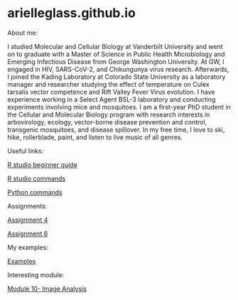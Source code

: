 # arielleglass.github.io


About me:

I studied Molecular and Cellular Biology at Vanderbilt University and went on to graduate with a Master of Science in Public Health Microbiology and Emerging Infectious Disease from George Washington University. At GW, I engaged in HIV, SARS-CoV-2, and Chikungunya virus research. Afterwards, I joined the Kading Laboratory at Colorado State University as a laboratory manager and researcher studying the effect of temperature on Culex tarsalis vector competence and Rift Valley Fever Virus evolution. I have experience working in a Select Agent BSL-3 laboratory and conducting experiments involving mice and mosquitoes. I am a first-year PhD student in the Cellular and Molecular Biology program with research interests in arbovirology, ecology, vector-borne disease prevention and control, transgenic mosquitoes, and disease spillover. In my free time, I love to ski, hike, rollerblade, paint, and listen to live music of all genres. 

Useful links:

[R studio beginner guide](https://education.rstudio.com/learn/beginner/)

[R studio commands](https://www.personality-project.org/r/r.commands.html)

[Python commands](https://www.interviewbit.com/blog/python-commands/)

Assignments:

[Assignment 4](https://github.com/arielleglass/my-resources-AG/tree/main/Examples#:~:text=last%20week-,Tidyverse_HW_AG.Rmd,-Adding%20to%20Git)

[Assignment 6](https://github.com/arielleglass/my-resources-AG/tree/main/Examples#:~:text=..-,Assignment_6_AG.Rmd,-Adding%20to%20Git)

My examples:

[Examples](https://github.com/arielleglass/my-resources-AG/tree/69233eca5ccf6756e47e30a01d7364c8c10e17d9/Examples)

Interesting module:

[Module 10- Image Analysis](https://github.com/arielleglass/CM515-course-2024/tree/48e24f15e6d167d64b7353d7b61d91a26d2cbd38/modules/10_Image_Analysis)

